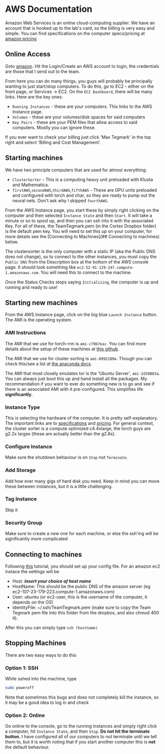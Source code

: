 # AWS Documentation

Amazon Web Services is an online cloud-computing supplier. We have an account that is hooked up to the lab's card, so the billing is very easy and simple. You can find specifications on the computer specs/pricing at [amazon pricing](https://aws.amazon.com/ec2/pricing/)

## Online Access

Goto [amazon](https://aws.amazon.com/). Hit the Login/Create an AWS account to login, the credentials are those that I send out to the team.

From here you can do many things, you guys will probably be principally wanting to just start/stop computers. To do this, go to EC2 - either on the front page, or Services -> EC2. 
On the `EC2 Dashboard`, there will be many links. Here are the key ones:

- `Running Instances` - these are your computers. This links to the AWS Instance page. 
- `Volumes` - these are your volumes/disk spaces for said computers
- `Key Pairs` - these are your PEM files that allow access to said computers. Mostly you can ignore these.

If you ever want to check your billing just click 'Max Tegmark' in the top right and select 'Billing and Cost Management'.

## Starting machines

We have two principle computers that are used for almost everything:

- `ClusterSorter` - This is a computing heavy unit preloaded with Klusta and Mathematica. 
- `firstAWS`,`secondAWS`,`thirdAWS`,`fifthAWS` - These are GPU units preloaded and configured with torch and char, so they are ready to pump out the neural nets. Don't ask why I skipped `fourthAWS`.

From the AWS Instance page, you start these by simply right clicking on the computer and then selected `Instance State` and then `Start`. It will take a minute or so to spool up, and then you can ssh into it with the associated Key. For all of these, the TeamTegmark.pem (in the Cortex Dropbox folder) is the default pem key. You will need to set this up on your computer, for more details see the [Connecting to Machines](## Connecting to machines) below.

The clustersorter is the only computer with a static IP (aka the Public DNS does not change), so to connect to the other instances, you must copy the `Public DNS` from the Description box at the bottom of the AWS console page. It should look something like `ec2-52-91-129-247.compute-1.amazonaws.com`. You will need this to connect to the machine. 

Once the Status Checks stops saying `Initializing`, the computer is up and running and ready to use!

## Starting new machines

From the AWS Instance page, click on the big blue `Launch Instance` button. The AMI is the operating system. 

### AMI Instructions

The AMI that we use for torch-rnn is `ami-c79b7eac`. You can find more details about the setup of these machines at [this github](https://github.com/brotchie/torch-ubuntu-gpu-ec2-install). 

The AMI that we use for cluster sorting is `ami-8992109e`. Though you can check this/see a list at [the anaconda docs](https://docs.continuum.io/anaconda/amazon-aws). 

The AMI that most closely emulates tor is the 'Ubuntu Server', `ami-2d39803a`. You can always just boot this up and hand install all the packages. My recommendation if you want to ever do something new is to go and see if there is an associated AMI with it pre-configured. This simplifies life **significantly**. 

### Instance Type

This is selecting the hardware of the computer. It is pretty self-explanatory. The important links are to [specifications](https://aws.amazon.com/ec2/instance-types/) and [pricing](https://aws.amazon.com/ec2/pricing/). For general context, the cluster sorter is a compute optimized c4.4xlarge, the torch guys are g2.2x larges (these are actually better than the g2.8x).

### Configure Instance

Make sure the shutdown behaviour is on `Stop` not `Terminate`.

### Add Storage

Add how ever many gigs of hard disk you need. Keep in mind you can move these between instances, but it is a little challenging.

### Tag Instance

Skip it

### Security Group

Make sure to create a new one for each machine, or else the ssh'ing will be significantly more complicated

## Connecting to machines

Following [this](http://nerderati.com/2011/03/17/simplify-your-life-with-an-ssh-config-file/) tutorial, you should set up your config file. For an amazon ec2 instace the settings will be

- Host:  ***insert your choice of host name***
- HostName:  This should be the public DNS of the amazon server (eg ec2-107-23-179-223.compute-1.amazonaws.com)
- User:  ubuntu (or ec2-user, this is the username of the computer, it depends on the OS)
- IdentityFile:  ~/.ssh/TeamTegmark.pem (make sure to copy the Team Tegmark pem file into this folder from the dropbox, and also chmod 400 it).

After this you can simply type `ssh (hostname)`

## Stopping Machines

There are two easy ways to do this

### Option 1: SSH
While sshed into the machine, type 
```bash
sudo poweroff
```
Note that sometimes this bugs and does not completely kill the instance, so it may be a good idea to log in and check

### Option 2: Online
Go online to the console, go to the running instances and simply right click a computer, hit `Instance State`, and then `Stop`. **Do not hit the terminate button.** I have configured all of our computers to not terminate until we tell them to, but it is worth noting that if you start another computer this is **not** the default behaviour. 









